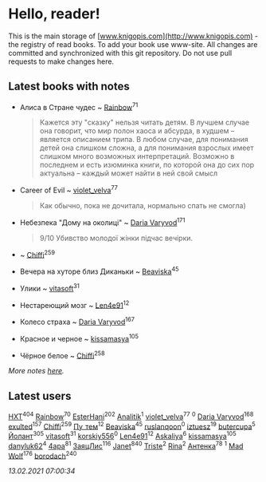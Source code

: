 # Hello, reader!
This is the main storage of [www.knigopis.com](http://www.knigopis.com) - the registry of read books.
To add your book use www-site. All changes are committed and synchronized with this git repository.
Do not use pull requests to make changes here.


## Latest books with notes
* Алиса в Стране чудес ~ [Rainbow](users/109/109787328219839805802-google)<sup>71</sup>
    > Кажется эту "сказку" нельзя читать детям. В лучшем случае она говорит, что мир полон хаоса и абсурда, в худшем – является описанием трипа. В любом случае, для понимания детей она слишком сложна, а для понимания взрослых имеет слишком много возможных интерпретаций. Возможно в последнем и есть изюминка книги, по которой она до сих пор актуальна – каждый может найти в ней свой смысл

* Career of Evil ~ [violet_velva](users/116/116961712580551399099-google)<sup>77</sup>
    > Как обычно, пока не дочитала, нормально спать не смогла)

* Небезпека "Дому на околиці" ~ [Daria Varyvod](users/829/829893410524253-facebook)<sup>171</sup>
    > 9/10 Убивство молодої жінки підчас вечірки.

*  ~ [Chiffi](users/105/105831994080785626680-google)<sup>259</sup>

* Вечера на хуторе близ Диканьки ~ [Beaviska](users/102/10202544960024508-facebook)<sup>45</sup>

* Улики ~ [vitasoft](users/474/47446642-vkontakte)<sup>31</sup>

* Нестареющий мозг ~ [Len4e91](users/254/254448176-yandex)<sup>12</sup>

* Колесо страха ~ [Daria Varyvod](users/829/829893410524253-facebook)<sup>167</sup>

* Красное и черное ~ [kissamasya](users/684/68439978-vkontakte)<sup>105</sup>

* Чёрное белое ~ [Chiffi](users/105/105831994080785626680-google)<sup>258</sup>


_More notes [here](latest_books_with_notes.md)._


## Latest users
[HXT](users/100/100002563462782-facebook)<sup>404</sup> 
[Rainbow](users/109/109787328219839805802-google)<sup>70</sup> 
[EsterHani](users/305/30558181-vkontakte)<sup>202</sup> 
[Analitik](users/113/113800812165461458876-google)<sup>1</sup> 
[violet_velva](users/116/116961712580551399099-google)<sup>77</sup> 
[](users/114/114865563932927404098-google)<sup>0</sup> 
[Daria Varyvod](users/829/829893410524253-facebook)<sup>168</sup> 
[exulted](users/100/100599204551896265722-google)<sup>157</sup> 
[Chiffi](users/105/105831994080785626680-google)<sup>259</sup> 
[Пу_тем](users/344/3448154788585127-facebook)<sup>12</sup> 
[Beaviska](users/102/10202544960024508-facebook)<sup>45</sup> 
[ruslanqoon](users/104/104889302-vkontakte)<sup>0</sup> 
[iztuesz](users/100/100877468102766148730-google)<sup>19</sup> 
[butercupa](users/193/193697993-vkontakte)<sup>5</sup> 
[Йолант](users/104/104690883692185089260-google)<sup>305</sup> 
[vitasoft](users/474/47446642-vkontakte)<sup>31</sup> 
[korskiy556](users/500/500590279-yandex)<sup>0</sup> 
[Len4e91](users/254/254448176-yandex)<sup>12</sup> 
[Askaliya](users/326/326783541-vkontakte)<sup>6</sup> 
[kissamasya](users/684/68439978-vkontakte)<sup>105</sup> 
[danyluk62](users/374/374149854-vkontakte)<sup>4</sup> 
[4apa](users/117/117392596378069249667-google)<sup>81</sup> 
[ЗаяцЛис](users/112/112388384595246311466-google)<sup>116</sup> 
[Janet](users/108/108113656204404967440-google)<sup>840</sup> 
[Triste](users/517/5175580462988229760-mailru)<sup>2</sup> 
[Rina](users/102/102857111133378678801-google)<sup>2</sup> 
[Антенка](users/118/118158645037334943900-google)<sup>78</sup> 
[](users/105/105446248129851948313-google)<sup>1</sup> 
[Mad Wolf](users/947/94738840-vkontakte)<sup>176</sup> 
[borodach](users/157/15706320-vkontakte)<sup>240</sup> 


_13.02.2021 07:00:34_
